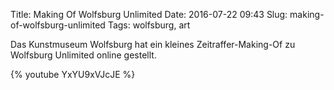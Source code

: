 Title: Making Of Wolfsburg Unlimited
Date: 2016-07-22 09:43
Slug: making-of-wolfsburg-unlimited
Tags: wolfsburg, art

Das Kunstmuseum Wolfsburg hat ein kleines Zeitraffer-Making-Of zu Wolfsburg Unlimited online gestellt.

{% youtube YxYU9xVJcJE %}
